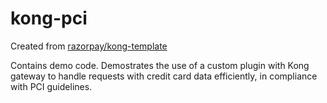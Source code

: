# kong-pci

Created from [razorpay/kong-template](https://github.com/razorpay/kong-template)

Contains demo code. Demostrates the use of a custom plugin with Kong gateway to handle requests with credit card data efficiently, in compliance with PCI guidelines.
